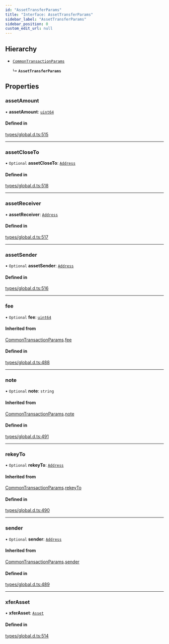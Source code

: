 ```yaml
---
id: "AssetTransferParams"
title: "Interface: AssetTransferParams"
sidebar_label: "AssetTransferParams"
sidebar_position: 0
custom_edit_url: null
---
```


## Hierarchy

- [`CommonTransactionParams`](CommonTransactionParams.md)

  ↳ **`AssetTransferParams`**

## Properties

### assetAmount

• **assetAmount**: [`uint64`](../modules.md#uint64)

#### Defined in

[types/global.d.ts:515](https://github.com/algorand-devrel/tealscript/blob/1f4f83a/types/global.d.ts#L515)

___

### assetCloseTo

• `Optional` **assetCloseTo**: [`Address`](../classes/Address.md)

#### Defined in

[types/global.d.ts:518](https://github.com/algorand-devrel/tealscript/blob/1f4f83a/types/global.d.ts#L518)

___

### assetReceiver

• **assetReceiver**: [`Address`](../classes/Address.md)

#### Defined in

[types/global.d.ts:517](https://github.com/algorand-devrel/tealscript/blob/1f4f83a/types/global.d.ts#L517)

___

### assetSender

• `Optional` **assetSender**: [`Address`](../classes/Address.md)

#### Defined in

[types/global.d.ts:516](https://github.com/algorand-devrel/tealscript/blob/1f4f83a/types/global.d.ts#L516)

___

### fee

• `Optional` **fee**: [`uint64`](../modules.md#uint64)

#### Inherited from

[CommonTransactionParams](CommonTransactionParams.md).[fee](CommonTransactionParams.md#fee)

#### Defined in

[types/global.d.ts:488](https://github.com/algorand-devrel/tealscript/blob/1f4f83a/types/global.d.ts#L488)

___

### note

• `Optional` **note**: `string`

#### Inherited from

[CommonTransactionParams](CommonTransactionParams.md).[note](CommonTransactionParams.md#note)

#### Defined in

[types/global.d.ts:491](https://github.com/algorand-devrel/tealscript/blob/1f4f83a/types/global.d.ts#L491)

___

### rekeyTo

• `Optional` **rekeyTo**: [`Address`](../classes/Address.md)

#### Inherited from

[CommonTransactionParams](CommonTransactionParams.md).[rekeyTo](CommonTransactionParams.md#rekeyto)

#### Defined in

[types/global.d.ts:490](https://github.com/algorand-devrel/tealscript/blob/1f4f83a/types/global.d.ts#L490)

___

### sender

• `Optional` **sender**: [`Address`](../classes/Address.md)

#### Inherited from

[CommonTransactionParams](CommonTransactionParams.md).[sender](CommonTransactionParams.md#sender)

#### Defined in

[types/global.d.ts:489](https://github.com/algorand-devrel/tealscript/blob/1f4f83a/types/global.d.ts#L489)

___

### xferAsset

• **xferAsset**: [`Asset`](../classes/Asset.md)

#### Defined in

[types/global.d.ts:514](https://github.com/algorand-devrel/tealscript/blob/1f4f83a/types/global.d.ts#L514)

